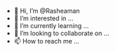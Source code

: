 - 👋 Hi, I’m @Rasheaman
- 👀 I’m interested in ...
- 🌱 I’m currently learning ...
- 💞️ I’m looking to collaborate on ...
- 📫 How to reach me ...

<!---
Rasheaman/Rasheaman is a ✨ special ✨ repository because its `README.md` (this file) appears on your GitHub profile.
You can click the Preview link to take a look at your changes.
--->

